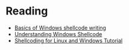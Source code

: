 # Reading
* [Basics of Windows shellcode writing](https://idafchev.github.io/exploit/2017/09/26/writing_windows_shellcode.html)
* [Understanding Windows Shellcode](http://www.hick.org/code/skape/papers/win32-shellcode.pdf)
* [Shellcoding for Linux and Windows Tutorial](http://vividmachines.com/shellcode/shellcode.html)
